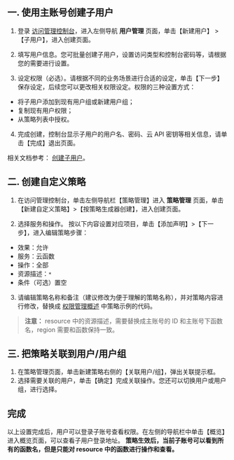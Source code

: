 ## 一. 使用主账号创建子用户
1. 登录 [访问管理控制台](https://console.cloud.tencent.com/cam/overview)，进入左侧导航 **用户管理** 页面，单击【新建用户】 > 【子用户】，进入创建页面。

2. 填写用户信息。您可批量创建子用户，设置访问类型和控制台密码等，请根据您的需要进行设置。
3. 设定权限（必选）。请根据不同的业务场景进行合适的设定，单击【下一步】保存设定，后续您可以更改相关权限设定。权限的三种设置方式：
 - 将子用户添加到现有用户组或新建用户组；
 - 复制现有用户权限；
 - 从策略列表中授权。

4. 完成创建，控制台显示子用户的用户名、密码、云 API 密钥等相关信息，请单击【完成】退出页面。

相关文档参考： [创建子用户](https://intl.cloud.tencent.com/document/product/598/13674)。

## 二. 创建自定义策略
1. 在访问管理控制台，单击左侧导航栏【策略管理】进入 **策略管理** 页面，单击【新建自定义策略】>【按策略生成器创建】，进入创建页面。

2. 选择服务和操作。
   按以下内容设置对应项目，单击【添加声明】>【下一步】，进入编辑策略步骤：
 - 效果：允许
 - 服务：云函数
 - 操作：全部
 - 资源描述：`*`
 - 条件（可选）置空

3. 请编辑策略名称和备注（建议修改为便于理解的策略名称），并对策略内容进行修改，替换成 [权限管理概述](https://intl.cloud.tencent.com/document/product/583/18014) 中策略示例的代码。
> **注意：**
> resource 中的资源描述，需要替换成主账号的 ID 和主账号下函数名，region 需要和函数保持一致。

## 三. 把策略关联到用户/用户组
1. 在策略管理页面，单击新建策略右侧的【关联用户/组】，弹出关联提示框。
2. 选择需要关联的用户，单击【确定】完成关联操作。您还可以切换用户或用户组，进行选择。

## 完成
以上设置完成后，用户可以登录子账号查看权限。在左侧的导航栏中单击【概览】进入概览页面，可以查看子用户登录地址。
**策略生效后，当前子账号可以看到所有的函数名，但是只能对 resource 中的函数进行操作和查看。**
